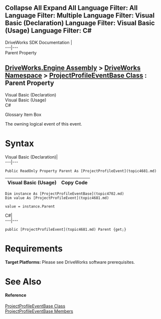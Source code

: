 Collapse All Expand All Language Filter: All  Language Filter: Multiple  Language Filter: Visual Basic (Declaration) Language Filter: Visual Basic (Usage) Language Filter: C#  
---  
DriveWorks SDK Documentation  |   
---|---  
Parent Property   
  
[DriveWorks.Engine Assembly](topic2156.md) > [DriveWorks Namespace](topic2159.md) > [ProjectProfileEventBase Class](topic4702.md) : Parent Property  
---  
  
Visual Basic (Declaration)    
Visual Basic (Usage)    
C# 

Glossary Item Box

The owning logical event of this event. 

# Syntax

Visual Basic (Declaration)|   
---|---  
      
    
    Public ReadOnly Property Parent As [ProjectProfileEvent](topic4681.md)  
  
Visual Basic (Usage)| Copy Code  
---|---  
      
    
    Dim instance As [ProjectProfileEventBase](topic4702.md)
    Dim value As [ProjectProfileEvent](topic4681.md)
     
    value = instance.Parent  
  
C#|   
---|---  
      
    
    public [ProjectProfileEvent](topic4681.md) Parent {get;}  
  
# Requirements

**Target Platforms:** Please see DriveWorks software prerequisites.

# See Also

#### Reference

[ProjectProfileEventBase Class](topic4702.md)   
[ProjectProfileEventBase Members](topic4703.md)


